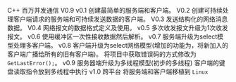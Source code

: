 <!--
 * @Author       : yaowenzhou
 * @Date         : 2021-03-31 16:05:50
 * @LastEditors  : yaowenzhou
 * @LastEditTime : 2021-04-05 15:29:01
 * @version      : 
 * @Description  : 
-->
C++ 百万并发通信 V0.9
v0.1
创建最简单的服务端和客户端。
V0.2
创建可持续处理客户端请求的服务端和可持续发送数据的客户端。
V0.3
发送结构化的网络消息数据。
V0.4
网络报文的数据格式定义及使用。
v0.5
多次收发报文升级为1次收发报文。
v0.6
使用缓冲区一次性接收数据然后解析。
v0.7
服务端升级为select模型处理多客户端。
v0.8
客户端升级为select网络模型(增加的功能为，将新加入的客户端广播给所有的旧有客户端)。
将项目中获取错误码的方式修改为 `GetLastError();`。
v0.9
服务器端升级为多线程模型(初步的多线程)
客户端的键盘读取指令放到多线程中执行
v1.0 跨平台
将服务端和客户端移植到 `Linux`
